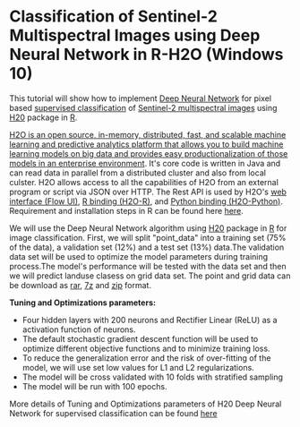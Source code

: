 # Classification of Sentinel-2 Multispectral Images using Deep Neural Network in R-H2O (Windows 10)

This tutorial will show how to implement [Deep Neural Network](https://en.wikipedia.org/wiki/Deep_learning) for pixel based [supervised classification](https://gis.stackexchange.com/questions/237461/distinction-between-pixel-based-and-object-based-classification) of [Sentinel-2 multispectral images](https://sentinel.esa.int/web/sentinel/missions/sentinel-2) using [H20](http://h2o-release.s3.amazonaws.com/h2o/rel-lambert/5/docs-website/Ruser/Rinstall.html) package in [R](https://cloud.r-project.org/). 

[H2O is an open source, in-memory, distributed, fast, and scalable machine learning and predictive analytics platform that allows you to build machine learning models on big data and provides easy productionalization of those models in an enterprise environment](http://docs.h2o.ai/h2o/latest-stable/h2o-docs/welcome.html). It's core code is written in Java and can read data in parallel from a distributed cluster and also from local culster. H2O allows access to all the capabilities of H2O from an external program or script via JSON over HTTP. The Rest API is used by H2O's [web interface (Flow UI)](http://docs.h2o.ai/h2o/latest-stable/h2o-docs/welcome.html), [R binding (H2O-R)](http://docs.h2o.ai/h2o/latest-stable/h2o-docs/welcome.html), and [Python binding (H2O-Python)](http://docs.h2o.ai/h2o/latest-stable/h2o-docs/welcome.html). Requirement and installation steps in  R can be found here [here](http://h2o-release.s3.amazonaws.com/h2o/rel-wheeler/2/index.html).

We will use the Deep Neural Network algorithm using [H20](http://h2o-release.s3.amazonaws.com/h2o/rel-lambert/5/docs-website/Ruser/Rinstall.html) package in  [R](https://www.r-project.org/) for image classification. First, we will split "point_data" into a training set (75% of the data), a validation set (12%) and a test set (13%) data.The validation data set will be used to optimize the model parameters during training process.The model's performance will be tested with the data set and then we will predict landuse clasess on grid data set. The point and grid data can be download as [rar](https://www.dropbox.com/s/l94zhzwjrc3lkk7/Point_Grid_Data.rar?dl=0), [7z](https://www.dropbox.com/s/77qk7raj48z0151/Point_Grid_Data.7z?dl=0) and [zip](https://www.dropbox.com/s/007vd9vayn60c2s/Point_Grid_Data.zip?dl=0) format. 

**Tuning and Optimizations parameters:** 

* Four hidden layers with 200 neurons and Rectifier Linear (ReLU) as a activation function of neurons. 
* The default stochastic gradient descent function will be used to optimize different objective functions and to minimize training loss. 
* To reduce the generalization error and the risk of over-fitting of the model, we will use set low values for L1  and L2 regularizations.
* The model will be cross validated with 10 folds with stratified sampling 
* The model will be run with 100 epochs. 

More details of Tuning and Optimizations parameters of H20 Deep Neural Network for supervised classification can be found [here](http://docs.h2o.ai/h2o-tutorials/latest-stable/tutorials/deeplearning/index.html)
